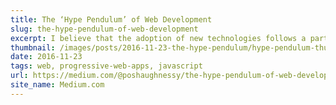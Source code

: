 ```yaml
---
title: The ‘Hype Pendulum’ of Web Development 
slug: the-hype-pendulum-of-web-development
excerpt: I believe that the adoption of new technologies follows a particular pattern. However, I’m not talking about the familiar “Hype Cycle”...
thumbnail: /images/posts/2016-11-23-the-hype-pendulum/hype-pendulum-thumb.png
date: 2016-11-23
tags: web, progressive-web-apps, javascript
url: https://medium.com/@poshaughnessy/the-hype-pendulum-of-web-development-33f500723f31
site_name: Medium.com
---
```

